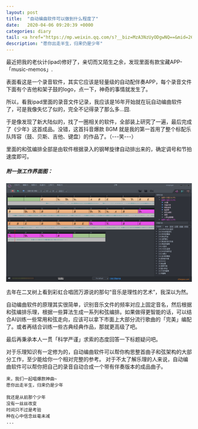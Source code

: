 ```yaml
---
layout: post
title:  "自动编曲软件可以做到什么程度了"
date:   2020-04-06 09:20:39 +0000
categories: diary
tail: <a href="https://mp.weixin.qq.com/s?__biz=MzA3NzUyODgwNQ==&mid=2648953700&idx=1&sn=dbf4595bc71ea7669724c98393bae93d" class="post-tags">wechat</a>
description: "愿你出走半生，归来仍是少年"
---
```


最近把我的老伙计(ipad)修好了，亲切而又陌生之余，发现里面有款宝藏APP-「music-memos」. 

表面看这是一个录音软件，其实它应该是轻量级的自动配伴奏APP，每个录音文件下面有个吉他和架子鼓的logo，点一下，神奇的事情就发生了。

所以，看我ipad里面的录音文件记录，我应该是16年开始就在玩自动编曲软件了，可是我像失忆了似的，完全不记得录了那么多...囧.


于是像发现了新大陆似的，找了一圈相关的软件，全部装上研究了一遍，最后完成了《少年》这首成品。没错，这首抖音爆款 BGM 就是我的第一首用了整个标配乐队阵容（鼓、贝斯、吉他、键盘）的作品了。（---笑---）

里面的和弦编排全部是由软件根据录入的钢琴旋律自动排出来的，确定调号和节拍速度即可。

##### 附一张工作界面图：
![p1](/img/ai-music.png)

去年在二叉树上看到彩虹合唱团万源说的那句“音乐是理性的艺术”，我深以为然。

自动编曲软件的原理其实很简单，识别音乐文件的频率对应上固定音名，然后根据和弦编排乐理，根据一些算法生成一系列和弦编排。如果做得更智能的话，可以结合AI训练一些常用和弦走向，应该可以拿下市面上大部分流行歌曲的「完美」编配了。或者再结合训练一些古典经典作品，那就更高级了吧。


最后再秉承本人一贯「科学严谨」求索的态度回答一下标题疑问吧。

对于乐理知识有一定修为的，自动编曲软件可以帮你构思整首曲子和弦架构的大部分工作，至少能给你一个相对完整的参考。
对于不太了解乐理的人来说，自动编曲软件可以帮你把自己的录音自动合成一个带有伴奏版本的成品曲子。

```
来，我们一起唱爆款神曲~ 
愿你出走半生，归来仍是少年

我还是从前那个少年
没有一丝丝改变
时间只不过是考验
种在心中信念丝毫未减
...
```